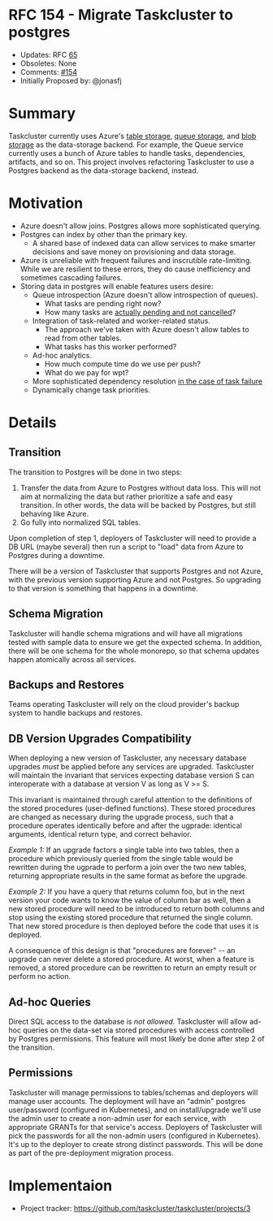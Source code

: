 # RFC 154 - Migrate Taskcluster to postgres
* Updates: RFC [65](https://github.com/taskcluster/taskcluster-rfcs/blob/master/rfcs/0065-Migrate-queue-to-postgres.md)
* Obsoletes: None
* Comments: [#154](https://github.com/taskcluster/taskcluster-rfcs/pull/154)
* Initially Proposed by: @jonasfj

# Summary

Taskcluster currently uses Azure's
[table storage](https://azure.microsoft.com/en-us/services/storage/tables/),
[queue storage](https://azure.microsoft.com/en-us/services/storage/queues/),
and [blob storage](https://azure.microsoft.com/en-us/services/storage/blobs/)
as the data-storage backend. For example, the Queue service currently uses a
bunch of Azure tables to handle tasks, dependencies, artifacts, and so on. This
project involves refactoring Taskcluster to use a Postgres backend as the
data-storage backend, instead.

# Motivation
* Azure doesn't allow joins. Postgres allows more sophisticated querying.
* Postgres can index by other than the primary key.
  * A shared base of indexed data can allow services to make smarter decisions and
    save money on provisioning and data storage.
* Azure is unreliable with frequent failures and inscrutible rate-limiting. While we are resilient
to these errors, they do cause inefficiency and sometimes cascading failures.
* Storing data in postgres will enable features users desire:
  * Queue introspection (Azure doesn't allow introspection of queues).
    * What tasks are pending right now?
    * How many tasks are [actually pending and not cancelled](https://bugzilla.mozilla.org/show_bug.cgi?id=1434851)?
  * Integration of task-related and worker-related status.
    * The approach we've taken with Azure doesn't allow tables to read from
      other tables.
    * What tasks has this worker performed?
  * Ad-hoc analytics.
    * How much compute time do we use per push?
    * What do we pay for wpt?
  * More sophisticated dependency resolution [in the case of task failure](https://bugzilla.mozilla.org/show_bug.cgi?id=1443503#c8)
  * Dynamically change task priorities.

# Details

## Transition

The transition to Postgres will be done in two steps:
1. Transfer the data from Azure to Postgres without data loss. This will not aim
   at normalizing the data but rather prioritize a safe and easy transition.  In
   other words, the data will be backed by Postgres, but still behaving like
   Azure.
2. Go fully into normalized SQL tables.

Upon completion of step 1, deployers of Taskcluster will need to provide a DB
URL (maybe several) then run a script to "load" data from Azure to Postgres
during a downtime.

There will be a version of Taskcluster that supports Postgres and not Azure,
with the previous version supporting Azure and not Postgres. So upgrading to
that version is something that happens in a downtime.

## Schema Migration

Taskcluster will handle schema migrations and will have
all migrations tested with sample data to ensure we get the expected schema. In
addition, there will be one schema for the whole monorepo, so that schema
updates happen atomically across all services.

## Backups and Restores

Teams operating Taskcluster will rely on the cloud provider's backup system to
handle backups and restores.

## DB Version Upgrades Compatibility

When deploying a new version of Taskcluster, any necessary database upgrades
*must* be applied before any services are upgraded.  Taskcluster will maintain
the invariant that services expecting database version S can interoperate with a
database at version V as long as V >= S.

This invariant is maintained through careful attention to the definitions of the
stored procedures (user-defined functions). These stored procedures are changed
as necessary during the upgrade process, such that a procedure operates
identically before and after the ugprade: identical arguments, identical return
type, and correct behavior.

_Example 1:_ If an upgrade factors a single table into two tables, then a
procedure which previously queried from the single table would be rewritten
during the ugprade to perform a join over the two new tables, returning
appropriate results in the same format as before the upgrade.

_Example 2:_ If you have a query that returns column foo, but in the next
version your code wants to know the value of column bar as well, then a new
stored procedure will need to be introduced to return both columns and stop
using the existing stored procedure that returned the single column. That new
stored procedure is then deployed before the code that uses it is deployed.

A consequence of this design is that "procedures are forever" -- an upgrade can
never delete a stored procedure. At worst, when a feature is removed, a stored
procedure can be rewritten to return an empty result or perform no action.

## Ad-hoc Queries

Direct SQL access to the database is *not allowed*. Taskcluster will allow
ad-hoc queries on the data-set via stored procedures with access controlled by
Postgres permissions. This feature will most likely be done after step 2 of the
transition.

## Permissions

Taskcluster will manage permissions to tables/schemas and deployers will manage
user accounts. The deployment will have an "admin" postgres user/password
(configured in Kubernetes), and on install/upgrade we'll use the admin user to
create a non-admin user for each service, with appropriate GRANTs for that
service's access. Deployers of Taskcluster will pick the passwords for all the
non-admin users (configured in Kubernetes). It's up to the deployer to create
strong distinct passwords. This will be done as part of the pre-deployment
migration process.

# Implementaion

* Project tracker: https://github.com/taskcluster/taskcluster/projects/3
